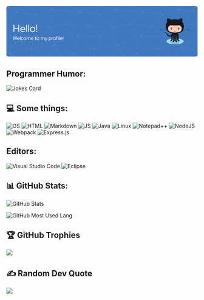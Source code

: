 ![mdoryammilwalrus's profile](https://raw.githubusercontent.com/mdoryammilwalrus/mdoryammilwalrus/main/header.png)
<!-- https://leviarista.github.io/github-profile-header-generator -->

## Programmer Humor:
![Jokes Card](https://readme-jokes.vercel.app/api)

## 💻 Some things:
![OS](https://img.shields.io/badge/OS-Windows%2010-0078D6?style=for-the-badge&logo=windows&logoColor=white)
![HTML](https://img.shields.io/badge/Knows-HTML-%23E34F26/?logo=html5&logoColor=warning&color=%23E34F26&style=for-the-badge)
![Markdown](https://img.shields.io/badge/Knows-MarkDown-FFF?logo=markdown&color=%23000000&style=for-the-badge)
![JS](https://img.shields.io/badge/Knows-JavaScript-yellow/?logo=javascript&logoColor=warning&color=yellow&style=for-the-badge)
![Java](https://img.shields.io/badge/Knows-Java-%23ED8B00/?logo=java&logoColor=warning&color=%23ED8B00&style=for-the-badge)
![Linux](https://img.shields.io/badge/Fan%20of-Linux-FCC624?style=for-the-badge&logo=linux&logoColor=black)
![Notepad++](https://img.shields.io/badge/Notepad++-90E59A.svg?style=for-the-badge&logo=notepad%2b%2b&logoColor=black)
![NodeJS](https://img.shields.io/badge/node.js-6DA55F?style=for-the-badge&logo=node.js&logoColor=white)
![Webpack](https://img.shields.io/badge/webpack-%238DD6F9.svg?style=for-the-badge&logo=webpack&logoColor=black)
![Express.js](https://img.shields.io/badge/express.js-%23404d59.svg?style=for-the-badge&logo=express&logoColor=%2361DAFB)

<!-- Hi! Well, you found this litle bit of text. Now what? -->

## Editors:
![Visual Studio Code](https://img.shields.io/badge/Visual%20Studio%20Code-0078d7.svg?style=for-the-badge&logo=visual-studio-code&logoColor=white)
![Eclipse](https://img.shields.io/badge/Eclipse-FE7A16.svg?style=for-the-badge&logo=Eclipse&logoColor=white)

## 📊 GitHub Stats:
![GitHub Stats](https://github-readme-stats.vercel.app/api?username=mdoryammilwalrus&show_icons=true&locale=en)

![GitHub Most Used Lang](https://github-readme-stats.vercel.app/api/top-langs?username=mdoryammilwalrus&show_icons=true&locale=en&langs_count=10&layout=compact)

## 🏆 GitHub Trophies
![](https://github-profile-trophy.vercel.app/?username=mdoryammilwalrus&no-bg=true)

## ✍️ Random Dev Quote
![](https://quotes-github-readme.vercel.app/api?type=horizontal&theme=light)

<!--
---
[![](https://visitcount.itsvg.in/api?id=USERNAME_HERE&icon=0&color=0)](https://visitcount.itsvg.in)
-->

<!--
May use this: https://github.com/anuraghazra/github-readme-stats

<a href="https://github.com/anuraghazra/github-readme-stats" align="center">
  <img src="https://github-readme-stats.vercel.app/api/pin/?username=mdoryammilwalrus&repo=REPO_NAME" />
</a>
-->
